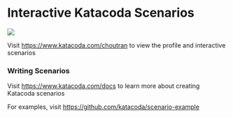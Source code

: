# Interactive Katacoda Scenarios

[![](http://shields.katacoda.com/katacoda/choutran/count.svg)](https://www.katacoda.com/choutran "Get your profile on Katacoda.com")

Visit https://www.katacoda.com/choutran to view the profile and interactive scenarios

### Writing Scenarios
Visit https://www.katacoda.com/docs to learn more about creating Katacoda scenarios

For examples, visit https://github.com/katacoda/scenario-example
